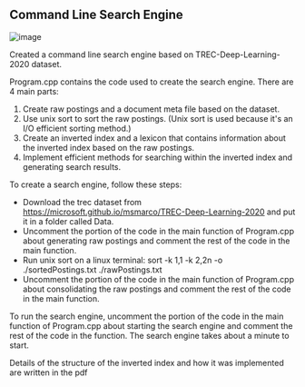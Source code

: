 ## Command Line Search Engine
![image](https://github.com/chingh20/Search-Engine/assets/69393414/66d5ebbe-08b7-4c2b-a72c-a2fb04d026f0)

Created a command line search engine based on TREC-Deep-Learning-2020 dataset.

Program.cpp contains the code used to create the search engine.
There are 4 main parts:
1. Create raw postings and a document meta file based on the dataset.
2. Use unix sort to sort the raw postings. (Unix sort is used because it's an I/O efficient sorting method.)
3. Create an inverted index and a lexicon that contains information about the inverted index based on the raw postings.
4. Implement efficient methods for searching within the inverted index and generating search results.

To create a search engine, follow these steps:
- Download the trec dataset from https://microsoft.github.io/msmarco/TREC-Deep-Learning-2020 and put it in a folder called Data. 
- Uncomment the portion of the code in the main function of Program.cpp about generating raw postings and comment the rest of the code in the main function.
- Run unix sort on a linux terminal: sort -k 1,1 -k 2,2n -o ./sortedPostings.txt ./rawPostings.txt
- Uncomment the portion of the code in the main function of Program.cpp about consolidating the raw postings and comment the rest of the code in the main function.

To run the search engine, uncomment the portion of the code in the main function of Program.cpp about starting the search engine and comment the rest of the code in the function. The search engine takes about a minute to start. 

Details of the structure of the inverted index and how it was implemented are written in the pdf
